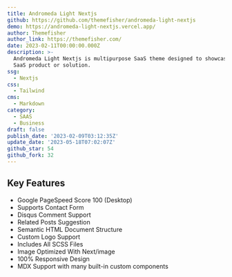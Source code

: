 ```yaml
---
title: Andromeda Light Nextjs
github: https://github.com/themefisher/andromeda-light-nextjs
demo: https://andromeda-light-nextjs.vercel.app/
author: Themefisher
author_link: https://themefisher.com/
date: 2023-02-11T00:00:00.000Z
description: >-
  Andromeda Light Nextjs is multipurpose SaaS theme designed to showcase any
  SaaS product or solution.
ssg:
  - Nextjs
css:
  - Tailwind
cms:
  - Markdown
category:
  - SAAS
  - Business
draft: false
publish_date: '2023-02-09T03:12:35Z'
update_date: '2023-05-18T07:02:07Z'
github_star: 54
github_fork: 32
---
```


## Key Features

- Google PageSpeed Score 100 (Desktop)
- Supports Contact Form
- Disqus Comment Support
- Related Posts Suggestion
- Semantic HTML Document Structure
- Custom Logo Support
- Includes All SCSS Files
- Image Optimized With Next/image
- 100% Responsive Design
- MDX Support with many built-in custom components
